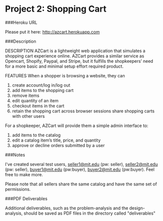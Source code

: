 Project 2: Shopping Cart
========================

###Heroku URL

Please put it here: http://azcart.herokuapp.com


###Description

DESCRIPTION
AZCart is a lightweight web application that simulates a shopping cart experience online. AZCart provides a similar service as Opencart, Shopify, Paypal, and Stripe, but it fulfills the shopkeepers’ need for a more basic and minimal setup effort required product.

FEATURES
When a shopper is browsing a website, they can
1) create account/log in/log out
2) add items to the shopping cart
3) remove items
4) edit quantity of an item
5) checkout items in the cart
6) retain the shopping cart across browser sessions share shopping carts with other users


For a shopkeeper, AZCart will provide them a simple admin interface to:
1) add items to the catalog
2) edit a catalog item’s title, price, and quantity
3) approve or decline orders submitted by a user

###Notes

I've created several test users, seller1@mit.edu (pw: seller), seller2@mit.edu (pw: seller), buyer1@mit.edu (pw:buyer), buyer2@mit.edu (pw:buyer). Feel free to make more.

Please note that all sellers share the same catalog and have the same set of permissions.


###PDF Deliverables

Additional deliverables, such as the problem-analysis and the design-analysis, should
be saved as PDF files in the directory called "deliverables"
